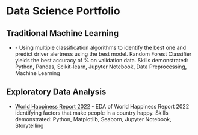 # Data Science Portfolio

## Traditional Machine Learning 
* []() - Using multiple classification algorithms to identify the best one and predict driver alertness using the best model. Random Forest Classifier yields the best accuracy of % on validation data.
Skills demonstrated: Python, Pandas, Scikit-learn, Jupyter Notebook, Data Preprocessing, Machine Learning

## Exploratory Data Analysis
* [World Happiness Report 2022](https://github.com/ToobaJamal/datascience-portfolio/blob/main/worldhappinessreport.ipynb) - EDA of World Happiness Report 2022 identifying factors that make people in a country happy.
Skills demonstrated: Python, Matplotlib, Seaborn, Jupyter Notebook, Storytelling


